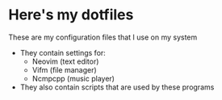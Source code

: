 # Here's my dotfiles
These are my configuration files that I use on my system
- They contain settings for:
	- Neovim (text editor)
	- Vifm (file manager)
	- Ncmpcpp (music player)
- They also contain scripts that are used by these programs
